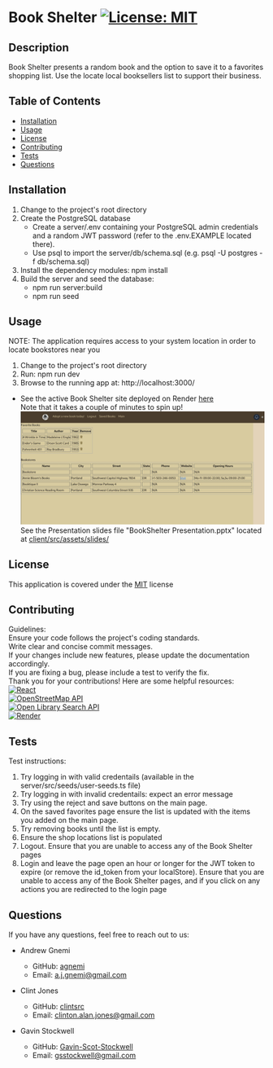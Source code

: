 # Book Shelter [![License: MIT](https://img.shields.io/badge/License-MIT-yellow.svg)](https://opensource.org/licenses/MIT)

## Description

Book Shelter presents a random book and the option to save it to a favorites shopping list. Use the locate local booksellers list to support their business.

## Table of Contents

- [Installation](#installation)
- [Usage](#usage)
- [License](#license)
- [Contributing](#contributing)
- [Tests](#tests)
- [Questions](#questions)

## Installation

1. Change to the project's root directory
1. Create the PostgreSQL database
   - Create a server/.env containing your PostgreSQL admin credentials and a random JWT password (refer to the .env.EXAMPLE located there).
   - Use psql to import the server/db/schema.sql (e.g. psql -U postgres -f db/schema.sql)
1. Install the dependency modules: npm install
1. Build the server and seed the database:
   - npm run server:build
   - npm run seed

## Usage

NOTE: The application requires access to your system location in order to locate bookstores near you

1. Change to the project's root directory
1. Run: npm run dev
1. Browse to the running app at: http://localhost:3000/

- See the active Book Shelter site deployed on Render [here](https://bookshelter.onrender.com/)  
  Note that it takes a couple of minutes to spin up!  
  ![BookShelter screenshot](client/src/assets/img/screenshot.jpg)   
  See the Presentation slides file "BookShelter Presentation.pptx" located at [client/src/assets/slides/](client/src/assets/slides/)  
  



## License

This application is covered under the [MIT](https://opensource.org/licenses/MIT) license

## Contributing

Guidelines:  
Ensure your code follows the project's coding standards.  
Write clear and concise commit messages.  
If your changes include new features, please update the documentation accordingly.  
If you are fixing a bug, please include a test to verify the fix.  
Thank you for your contributions!
Here are some helpful resources:  
[![React](https://img.shields.io/badge/React-20232A?style=for-the-badge&logo=react&logoColor=61DAFB)](https://react.dev/)  
[![OpenStreetMap API](https://img.shields.io/badge/OpenStreetMap-7EBC6F?style=for-the-badge&logo=OpenStreetMap&logoColor=white)](https://www.openstreetmap.org/help)  
[![Open Library Search API](https://img.shields.io/badge/Open_Library_Search-REST_API)](https://openlibrary.org/developers/api)  
[![Render](https://img.shields.io/badge/Render-CI/CD-blue)](https://dashboard.render.com/web/srv-cu83ke3v2p9s73c772n0)

## Tests

Test instructions:

1. Try logging in with valid credentails (available in the server/src/seeds/user-seeds.ts file)
1. Try logging in with invalid credentails: expect an error message
1. Try using the reject and save buttons on the main page.
1. On the saved favorites page ensure the list is updated with the items you added on the main page.
1. Try removing books until the list is empty.
1. Ensure the shop locations list is populated
1. Logout. Ensure that you are unable to access any of the Book Shelter pages
1. Login and leave the page open an hour or longer for the JWT token to expire (or remove the id_token from your localStore). Ensure that you are unable to access any of the Book Shelter pages, and if you click on any actions you are redirected to the login page

## Questions

If you have any questions, feel free to reach out to us:

- Andrew Gnemi

  - GitHub: [agnemi](https://github.com/agnemi)
  - Email: a.j.gnemi@gmail.com

- Clint Jones

  - GitHub: [clintsrc](https://github.com/clintsrc)
  - Email: clinton.alan.jones@gmail.com

- Gavin Stockwell
  - GitHub: [Gavin-Scot-Stockwell](https://github.com/Gavin-Scot-Stockwell)
  - Email: gsstockwell@gmail.com

